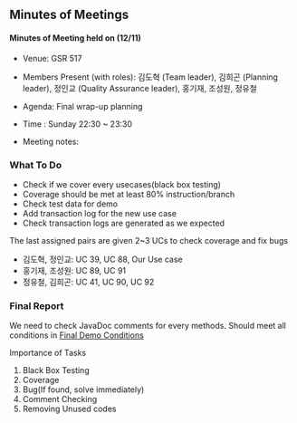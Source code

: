 Minutes of Meetings
-------------------

#### Minutes of Meeting held on (12/11)
- Venue: GSR 517
- Members Present (with roles): 김도혁 (Team leader), 김희곤 (Planning leader), 정인교 (Quality Assurance leader), 홍기재, 조성원, 정유철
- Agenda: Final wrap-up planning
- Time : Sunday 22:30 ~ 23:30  
  
- Meeting notes:

### What To Do

* Check if we cover every usecases(black box testing)
* Coverage should be met at least 80% instruction/branch
* Check test data for demo
* Add transaction log for the new use case
* Check transaction logs are generated as we expected

The last assigned pairs are given 2~3 UCs to check coverage and fix bugs

* 김도혁, 정인교: UC 39, UC 88, Our Use case
* 홍기재, 조성원: UC 89, UC 91
* 정유철, 김희곤: UC 41, UC 90, UC 92

### Final Report

We need to check JavaDoc comments for every methods. Should meet all conditions in [Final Demo Conditions](http://141.223.163.190/kmbae/CSED332-2016-project/blob/master/demo4.md#final-code-submission)

Importance of Tasks

1. Black Box Testing
2. Coverage
3. Bug(If found, solve immediately)
4. Comment Checking
5. Removing Unused codes
